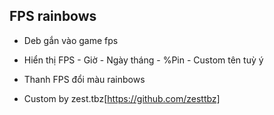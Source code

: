 ## FPS rainbows

- Deb gắn vào game fps
- Hiển thị FPS - Giờ - Ngày tháng - %Pin - Custom tên tuỳ ý
- Thanh FPS đổi màu rainbows

- Custom by zest.tbz[https://github.com/zesttbz]
